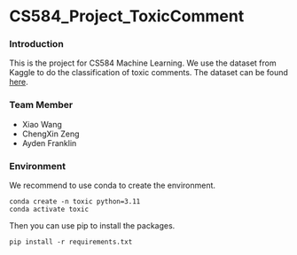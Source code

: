 # CS584_Project_ToxicComment

### Introduction
This is the project for CS584 Machine Learning. We use the dataset from Kaggle to do the classification of toxic comments.
The dataset can be found [here](https://www.kaggle.com/datasets/julian3833/jigsaw-toxic-comment-classification-challenge).

### Team Member

- Xiao Wang
- ChengXin Zeng
- Ayden Franklin

### Environment
We recommend to use conda to create the environment.
```
conda create -n toxic python=3.11
conda activate toxic
```
Then you can use pip to install the packages.
```
pip install -r requirements.txt
```